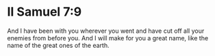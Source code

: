 # II Samuel 7:9

And I have been with you wherever you went and have cut off all your enemies from before you. And I will make for you a great name, like the name of the great ones of the earth.
